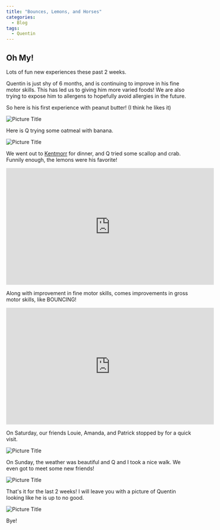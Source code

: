 ```yaml
---
title: "Bounces, Lemons, and Horses"
categories:
  - Blog
tags:
  - Quentin
---
```


## Oh My!

Lots of fun new experiences these past 2 weeks.

Quentin is just shy of 6 months, and is continuing to improve in his fine motor skills. This has led us to giving him more varied foods! We are also trying to expose him to allergens to hopefully avoid allergies in the future.

So here is his first experience with peanut butter! (I think he likes it)

![Picture Title](/assets/images/bp.jpg)

Here is Q trying some oatmeal with banana.

![Picture Title](/assets/images/oatmeal.jpg)

We went out to [Kentmorr](https://kentmorr.com/) for dinner, and Q tried some scallop and crab. Funnily enough, the lemons were his favorite!

<p>
</p>
<iframe width="560" height="315" src="https://www.youtube.com/embed/KxisDCny0sc" frameborder="0" allow="accelerometer; autoplay; encrypted-media; gyroscope; picture-in-picture" allowfullscreen></iframe>
<p>
</p>

Along with improvement in fine motor skills, comes improvements in gross motor skills, like BOUNCING!
<p>
</p>

<iframe width="560" height="315" src="https://www.youtube.com/embed/nRKynaStLoQ" frameborder="0" allow="accelerometer; autoplay; encrypted-media; gyroscope; picture-in-picture" allowfullscreen></iframe>
<p>
</p>

On Saturday, our friends Louie, Amanda, and Patrick stopped by for a quick visit.

![Picture Title](/assets/images/patrick.jpg)

On Sunday, the weather was beautiful and Q and I took a nice walk. We even got to meet some new friends!

![Picture Title](/assets/images/patty.jpg)

That's it for the last 2 weeks! I will leave you with a picture of Quentin looking like he is up to no good.

![Picture Title](/assets/images/uptonogood.jpg)

Bye!
